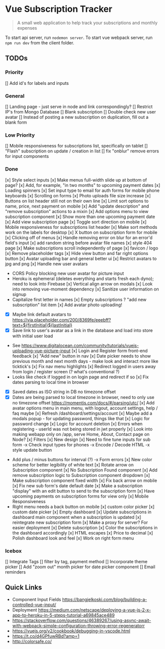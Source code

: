 # Vue Subscription Tracker

> A small web application to help track your subscriptions and monthly expenses

To start api server, run `nodemon server`.
To start vue webpack server, run `npm run dev` from the client folder.

## TODOs
### Priority

[] Add id's for labels and inputs

### General

[] Landing page - just serve in node and link correspondingly?
[] Restrict IP's from Mongo Database
[] Blank subscription
[] Double check new user avatar
[] Instead of posting a new subscription on duplication, fill out a blank form

### Low Priority
[] Mobile responsiveness for subscriptions list, specifically on tablet
[] "Flash" subscription on update / creation in list
[] fix "onblur" remove errors for input components

### Done

[x] Style select inputs
[x] Make menus full-width slide up at bottom of page?
[x] Add, for example, "in two months" to upcoming payment dates
[x] Loading spinners
[x] Set input type to email for auth forms for mobile phone keyboards
[x] Scrolling on forms
[x] Photo uploads file size increase
[x] Buttons on list header still not on their own line
[x] Limit sort options to name, price, next payment on mobile
[x] Add "update description" and "remove subscription" actions to a mixin
[x] Add options menu to view subscription component
[x] Show more than one upcoming payment date
[x] Add view subscription page
[x] Toggle sort direction on mobile
[x] Mobile responsiveness for subscriptions list header
[x] Make sort methods work on the labels for desktop
[x] X button on subscription form for mobile
[x] Clicking off of menus
[x] Handle removing error on blur for an error'd field's input
[x] add random string before avatar file names
[x] style 404 page
[x] Make subscriptions scroll independently of page
[x] favicon / logo
[x] Remove placeholder tags
[x] Hide view button and far right options button
[x] Avatar uploading bar and general better ui
[x] Restrict avatars to jpg and png
[x] Handle new user avatars
- CORS Policy blocking new user avatar for picture input
- Heroku is ephemeral (deletes everything and starts fresh each dyno); need to look into Firebase
[x] Vertical align arrow on modals
[x] Look into removing vue-moment dependency
[x] Sanitize user information on signup
- Capitalize first letter in names
[x] Empty subscriptions ? "add new subscription" list item
[x] Add avatar photo uploading!
- [x] Maybe link default avatars to https://via.placeholder.com/200/8369fe/eeebff?text=${firstInitial}${lastInitial}
- [x] Save link to user's avatar as a link in the database and load into store with initial user load
- See https://www.digitalocean.com/community/tutorials/vuejs-uploading-vue-picture-input
[x] Login and Register form front-end feedback
[x] "Add new" button in nav
[x] Date picker needs to show previous month and next month days - make look and interact more like ticktick's
[x] Fix nav menu highlights
[x] Redirect logged in users away from login / register screen (? what's conventional ?)
- Looks like check if logged in on login page and redirect if so
[x] Fix dates parsing to local time in browser
- [x] Saved dates as ISO string in DB no timezone offset
- [x] Dates are being parsed to local timezone in browser, need to only use no timezone offset https://momentjs.com/docs/#/parsing/utc/
[x] Add avatar options menu in main menu, with logout, account settings, help / faq maybe
[x] Refresh /dashboard/settings/account
[x] Maybe add a modals popup - for updating password, things like that
[x] Logic for password change
[x] Logic for account deletion
[x] Errors when registering - userId was not being stored in jwt properly
[x] Look into making webapp only on /app, serve Home, About, Contact page on Node?
[x] Filters
[x] New design
[x] Need to fine tune inputs for sub form
-x Check input types for phones
-x Encode / Decode HTML
-x style update button
- Add plus / minus buttons for interval (?)
-x Form errors
[x] New color scheme for better legibility of white text
[x] Rotate arrow on Subscription component
[x] No Subscription Found component
[x] Add remove subscription logic to Subscription component dropdown
[x] Make subscription component fixed width
[x] Fix back arrow on mobile
[x] Fix new sub form's date default date
[x] Make a subscription "display" with an edit button to send to the subscription form
[x] Have upcoming payments on subscription forms for view only
[x] Mobile Responsiveness 
- Right menu needs a back button on mobile
[x] custom color picker
[x] custom date picker
[x] Empty dashboard 
[x] Update subscriptions in dashboard main component when a subscription is updated
[x] reintegrate new subscription form
[x] Make a proxy for server? For easier deployment
[x] Delete subscription
[x] Color the subscriptions in the dashboard accordingly
[x] HTML escapes
[x] Price to decimal
[x] Polish dashboard look and feel
  [x] Work on right form menu

### Icebox
[] Integrate Tags
  [] filter by tag, payment method
[] Incorporate theme picker
[] Add "zoom out" month picker for date picker component
[] Email reminders

## Quick Links
- Component Input Fields https://bangjelkoski.com/blog/building-a-controlled-vue-input/
- Deployment https://medium.com/netscape/deploying-a-vue-js-2-x-app-to-heroku-in-5-steps-tutorial-a69845ace489
- https://stackoverflow.com/questions/46389267/using-async-await-with-webpack-simple-configuration-throwing-error-regeneratorr
- https://vuejs.org/v2/cookbook/debugging-in-vscode.html
- https://t.co/d4GPfuwRBd?amp=1
- http://colorsafe.co/